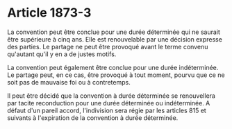 # Article 1873-3

La convention peut être conclue pour une durée déterminée qui ne saurait être supérieure à cinq ans. Elle est renouvelable par une décision expresse des parties. Le partage ne peut être provoqué avant le terme convenu qu'autant qu'il y en a de justes motifs.

La convention peut également être conclue pour une durée indéterminée. Le partage peut, en ce cas, être provoqué à tout moment, pourvu que ce ne soit pas de mauvaise foi ou à contretemps.

Il peut être décidé que la convention à durée déterminée se renouvellera par tacite reconduction pour une durée déterminée ou indéterminée. A défaut d'un pareil accord, l'indivision sera régie par les articles 815 et suivants à l'expiration de la convention à durée déterminée.
